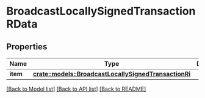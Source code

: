 # BroadcastLocallySignedTransactionRData

## Properties

Name | Type | Description | Notes
------------ | ------------- | ------------- | -------------
**item** | [**crate::models::BroadcastLocallySignedTransactionRi**](BroadcastLocallySignedTransactionRI.md) |  | 

[[Back to Model list]](../README.md#documentation-for-models) [[Back to API list]](../README.md#documentation-for-api-endpoints) [[Back to README]](../README.md)


